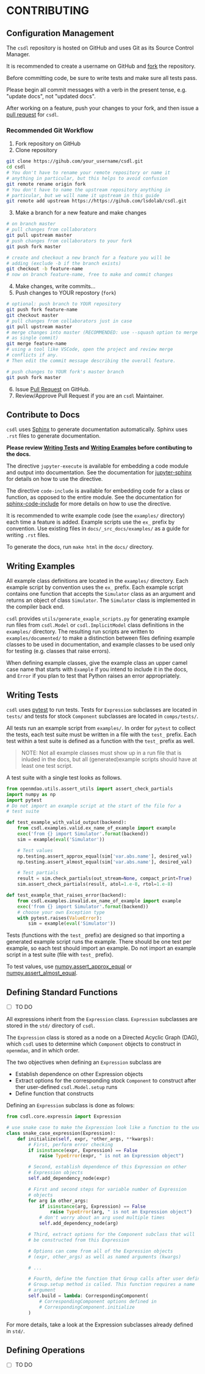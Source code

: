 # CONTRIBUTING

## Configuration Management

The `csdl` repository is hosted on GitHub and uses Git as its Source
Control Manager.

It is recommended to create a username on GitHub and
[fork](https://guides.github.com/activities/forking/) the repository.

Before committing code, be sure to write tests and make sure all tests
pass.

Please begin all commit messages with a verb in the present tense, e.g.
"update docs", not "updated docs".

After working on a feature, push your changes to your fork, and then
issue a
[pull request](https://docs.github.com/en/free-pro-team@latest/desktop/contributing-and-collaborating-using-github-desktop/creating-an-issue-or-pull-request#creating-a-pull-request)
for `csdl`.

### Recommended Git Workflow

1. Fork repository on GitHub
2. Clone repository

```sh
git clone https://gihub.com/your_username/csdl.git
cd csdl
# You don't have to rename your remote repository or name it
# anything in particular, but this helps to avoid confusion
git remote rename origin fork
# You don't have to name the upstream repository anything in
# particular, but we will name it upstream in this guide
git remote add upstream https://https://gihub.com/lsdolab/csdl.git
```

3. Make a branch for a new feature and make changes

```sh
# on branch master
# pull changes from collaborators
git pull upstream master
# push changes from collaborators to your fork
git push fork master

# create and checkout a new branch for a feature you will be
# adding (exclude -b if the branch exists)
git checkout -b feature-name
# now on branch feature-name, free to make and commit changes
```

4. Make changes, write commits...
5. Push changes to YOUR repostory (`fork`)

```sh
# optional: push branch to YOUR repository
git push fork feature-name
git checkout master
# pull changes from collaborators just in case
git pull upstream master
# merge changes into master (RECOMMENDED: use --squash option to merge
# as single commit)
git merge feature-name
# using a tool like VSCode, open the project and review merge
# conflicts if any.
# Then edit the commit message describing the overall feature.

# push changes to YOUR fork's master branch
git push fork master
```

6. Issue [Pull
   Request](https://docs.github.com/en/free-pro-team@latest/desktop/contributing-and-collaborating-using-github-desktop/creating-an-issue-or-pull-request#creating-a-pull-request)
   on GitHub.
7. Review/Approve Pull Request if you are an `csdl` Maintainer.

## Contribute to Docs

`csdl` uses [Sphinx](https://www.sphinx-doc.org/en/master/) to
generate documentation automatically.
Sphinx uses `.rst` files to generate documentation.

**Please review [Writing Tests](#writing-tests) and [Writing
Examples](writing-examples) before contibuting to the docs.**

The directive `jupyter-execute` is available for embedding a code
module and output into documentation. See the documentation for
[jupyter-sphinx](https://jupyter-sphinx.readthedocs.io/en/latest/) for
details on how to use the directive.

The directive `code-include` is available for embedding code for a class
or function, as opposed to the entire module. See the documentation for
[sphinx-code-include](https://sphinx-code-include.readthedocs.io/en/latest/index.html)
for more details on how to use the directive.

It is recommended to write example code (see the `examples/` directory)
each time a feature is added.
Example scripts use the `ex_` prefix by convention.
Use existing files in `docs/_src_docs/examples/` as a guide for writing
`.rst` files.

To generate the docs, run `make html` in the `docs/` directory.

## Writing Examples

All example class definitions are located in the `examples/` directory.
Each example script by convention uses the `ex_` prefix.
Each example script contains one function that accepts the `Simulator`
class as an argument and returns an object of class `Simulator`.
The `Simulator` class is implemented in the compiler back end.

`csdl` provides `utils/generate_exaple_scripts.py` for generating
example run files from `csdl.Model` or `csdl.ImplicitModel` class
definitions in the `examples/` directory.
The resulting run scripts are written to `examples/documented/` to make
a distinction between files defining example classes to be used in
documentation, and example classes to be used only for testing (e.g.
classes that raise errors).

When defining example classes, give the example class an upper camel
case name that starts with `Example` if you intend to include it in
the docs, and `Error` if you plan to test that Python raises an error
appropriately.

## Writing Tests

`csdl` uses [pytest](https://docs.pytest.org/en/latest/) to run
tests.
Tests for `Expression` subclasses are located in `tests/` and tests for
stock `Component` subclasses are located in `comps/tests/`.

All tests run an example script from `examples/`.
In order for `pytest` to collect the tests, each test suite must be
written in a file with the `test_` prefix.
Each test within a test suite is defined as a function with the `test_`
prefix as well.

> NOTE: Not all example classes must show up in a run file that is
> inluded in the docs, but all (generated)example scripts should have at
> least one test script.

A test suite with a single test looks as follows.

```py
from openmdao.utils.assert_utils import assert_check_partials
import numpy as np
import pytest
# Do not import an example script at the start of the file for a
# test suite

def test_example_with_valid_output(backend):
    from csdl.examples.valid.ex_name_of_example import example
    exec('from {} import Simulator'.format(backend))
    sim = example(eval('Simulator'))

    # Test values
    np.testing.assert_approx_equal(sim['var.abs.name'], desired_val)
    np.testing.assert_almost_equal(sim['var.abs.name'], desired_val)

    # Test partials
    result = sim.check_partials(out_stream=None, compact_print=True)
    sim.assert_check_partials(result, atol=1.e-8, rtol=1.e-8)

def test_example_that_raises_error(backend):
    from csdl.examples.invalid.ex_name_of_example import example
    exec('from {} import Simulator'.format(backend))
    # choose your own Exception type
    with pytest.raises(ValueError):
        sim = example(eval('Simulator'))
```

Tests (functions with the `test_` prefix) are designed so that importing
a generated example script runs the example.
There should be one test per example, so each test should import an
example.
Do not import an example script in a test suite (file with `test_`
prefix).

To test values, use
[numpy.assert_approx_equal](https://numpy.org/doc/stable/reference/generated/numpy.testing.assert_approx_equal.html)
or
[numpy.assert_almost_equal](https://numpy.org/doc/stable/reference/generated/numpy.testing.assert_almost_equal.html).

## Defining Standard Functions

- [ ] TO DO

All expressions inherit from the `Expression` class.
`Expression` subclasses are stored in the `std/` directory of `csdl`.

The `Expression` class is stored as a node on a Directed Acyclic Graph
(DAG), which `csdl` uses to determine which `Component` objects to
construct in `openmdao`, and in which order.

The two objectives when defining an `Expression` subclass are

- Establish dependence on other Expression objects
- Extract options for the corresponding stock `Component` to construct
  after ther user-defined `csdl.Model.setup` runs
- Define function that constructs

Defining an `Expression` subclass is done as folows:

```py
from csdl.core.expressin import Expression

# use snake case to make the Expression look like a function to the user
class snake_case_expression(Expression):
    def initialize(self, expr, *other_args, **kwargs):
        # First, perform error checking
        if isinstance(expr, Expression) == False
            raise TypeError(expr, " is not an Expression object")

        # Second, establish dependence of this Expression on other
        # Expression objects
        self.add_dependency_node(expr)

        # First and second steps for variable number of Expression
        # objects
        for arg in other_args:
            if isinstance(arg, Expression) == False
                raise TypeError(arg, " is not an Expression object")
            # don't worry about an arg used multiple times
            self.add_dependency_node(arg)

        # Third, extract options for the Component subclass that will
        # be constructed from this Expression

        # Options can come from all of the Expression objects
        # (expr, other_args) as well as named arguments (kwargs)

        # ...

        # Fourth, define the function that Group calls after user defined
        # Group.setup method is called. This function requires a name
        # argument
        self.build = lambda: CorrespondingComponent(
            # CorrespondingComponent options defined in
            # CorrespondingComponent.initialize
        )
```

For more details, take a look at the Expression subclasses already
defined in `std/`.

## Defining Operations

- [ ] TO DO
